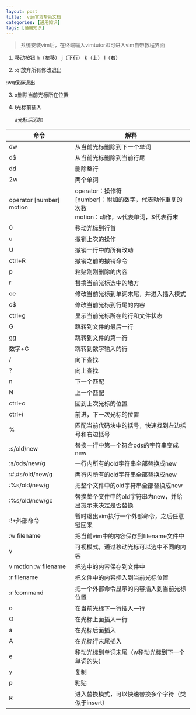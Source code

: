 ```yaml
---
layout: post
title:  vim官方帮助文档
categories: [通用知识]
tags: [通用知识]
---
```


> 系统安装vim后，在终端输入vimtutor即可进入vim自带教程界面



1. 移动按钮 h（左移）  j（下行）  k（上） l（右）

2.  :q!放弃所有修改退出

   :wq保存退出

3. x删除当前光标所在位置

4. i光标前插入

   a光标后添加



| 命令                       | 解释                                                         |
| -------------------------- | ------------------------------------------------------------ |
| dw                         | 从当前光标删除到下一个单词                                   |
| d$                         | 从当前光标删除到当前行尾                                     |
| dd                         | 删除整行                                                     |
| 2w                         | 两个单词                                                     |
| operator  [number]  motion | operator：操作符<br />[number]：附加的数字，代表动作重复的次数<br />motion：动作，w代表单词，$代表行末 |
| 0                          | 移动光标到行首                                               |
| u                          | 撤销上次的操作                                               |
| U                          | 撤销一行中的所有改动                                         |
| ctrl+R                     | 撤销之前的撤销命令                                           |
| p                          | 粘贴刚刚删除的内容                                           |
| r                          | 替换当前光标选中的地方                                       |
| ce                         | 修改当前光标到单词末尾，并进入插入模式                       |
| c$                         | 修改当前光标到行尾的内容                                     |
| ctrl+g                     | 显示当前光标所在的行和文件状态                               |
| G                          | 跳转到文件的最后一行                                         |
| gg                         | 跳转到文件的第一行                                           |
| 数字+G                     | 跳转到数字输入的行                                           |
| /                          | 向下查找                                                     |
| ?                          | 向上查找                                                     |
| n                          | 下一个匹配                                                   |
| N                          | 上一个匹配                                                   |
| ctrl+o                     | 回到上次光标的位置                                           |
| ctrl+i                     | 前进，下一次光标的位置                                       |
| %                          | 匹配当前代码块中的括号，快速找到左边括号和右边括号           |
| :s/old/new                 | 替换一行中第一个符合ods的字符串变成new                       |
| :s/ods/new/g               | 一行内所有的old字符串全部替换成new                           |
| :#,#s/old/new/g            | 两行内所有的old字符串全部替换成new                           |
| :%s/old/new/g              | 把整个文件中的old字符串全部替换成new                         |
| :%s/old/new/gc             | 替换整个文件中的old字符串为new，并给出提示来决定是否替换     |
| :!+外部命令                | 暂时退出vim执行一个外部命令，之后任意键回来                  |
| :w filename                | 把当前vim中的内容保存到filename文件中                        |
| v                          | 可视模式，通过移动光标可以选中不同的内容                     |
| v motion :w filename       | 把选中的内容保存到文件中                                     |
| :r filename                | 把文件中的内容插入到当前光标位置                             |
| :r !command                | 把一个外部命令显示的内容插入到当前光标位置                   |
| o                          | 在当前光标下一行插入一行                                     |
| O                          | 在光标上面插入一行                                           |
| a                          | 在光标后面插入                                               |
| A                          | 在光标行末尾插入                                             |
| e                          | 移动光标到单词末尾（w移动光标到下一个单词的头）              |
| y                          | 复制                                                         |
| p                          | 粘贴                                                         |
| R                          | 进入替换模式，可以快速替换多个字符（类似于insert）           |

